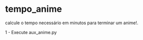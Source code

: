 # tempo_anime
calcule o tempo necessário em minutos para terminar um anime!.

1 - Execute aux_anime.py
